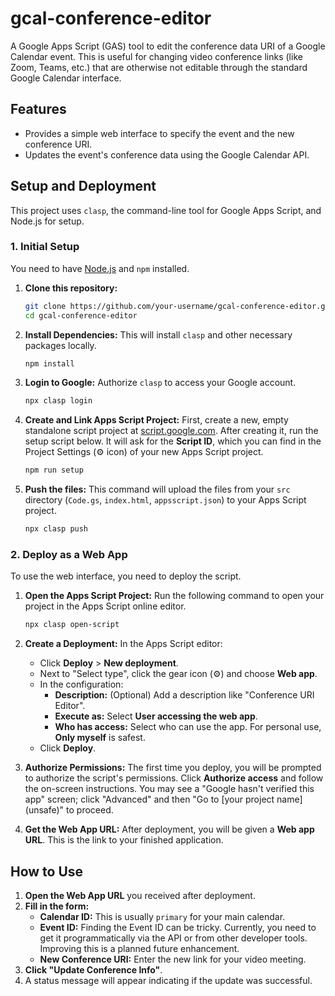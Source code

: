 # gcal-conference-editor

A Google Apps Script (GAS) tool to edit the conference data URI of a Google Calendar event. This is useful for changing video conference links (like Zoom, Teams, etc.) that are otherwise not editable through the standard Google Calendar interface.

## Features

- Provides a simple web interface to specify the event and the new conference URI.
- Updates the event's conference data using the Google Calendar API.

## Setup and Deployment

This project uses `clasp`, the command-line tool for Google Apps Script, and Node.js for setup.

### 1. Initial Setup

You need to have [Node.js](https://nodejs.org/) and `npm` installed.

1.  **Clone this repository:**
    ```bash
    git clone https://github.com/your-username/gcal-conference-editor.git
    cd gcal-conference-editor
    ```

2.  **Install Dependencies:**
    This will install `clasp` and other necessary packages locally.
    ```bash
    npm install
    ```

3.  **Login to Google:**
    Authorize `clasp` to access your Google account.
    ```bash
    npx clasp login
    ```

4.  **Create and Link Apps Script Project:**
    First, create a new, empty standalone script project at [script.google.com](https://script.google.com/home/projects/create).
    After creating it, run the setup script below. It will ask for the **Script ID**, which you can find in the Project Settings (⚙️ icon) of your new Apps Script project.
    ```bash
    npm run setup
    ```

5.  **Push the files:**
    This command will upload the files from your `src` directory (`Code.gs`, `index.html`, `appsscript.json`) to your Apps Script project.
    ```bash
    npx clasp push
    ```

### 2. Deploy as a Web App

To use the web interface, you need to deploy the script.

1.  **Open the Apps Script Project:**
    Run the following command to open your project in the Apps Script online editor.
    ```bash
    npx clasp open-script
    ```

2.  **Create a Deployment:**
    In the Apps Script editor:
    - Click **Deploy** > **New deployment**.
    - Next to "Select type", click the gear icon (⚙️) and choose **Web app**.
    - In the configuration:
        - **Description:** (Optional) Add a description like "Conference URI Editor".
        - **Execute as:** Select **User accessing the web app**.
        - **Who has access:** Select who can use the app. For personal use, **Only myself** is safest.
    - Click **Deploy**.

3.  **Authorize Permissions:**
    The first time you deploy, you will be prompted to authorize the script's permissions. Click **Authorize access** and follow the on-screen instructions. You may see a "Google hasn't verified this app" screen; click "Advanced" and then "Go to [your project name] (unsafe)" to proceed.

4.  **Get the Web App URL:**
    After deployment, you will be given a **Web app URL**. This is the link to your finished application.

## How to Use

1.  **Open the Web App URL** you received after deployment.
2.  **Fill in the form:**
    - **Calendar ID:** This is usually `primary` for your main calendar.
    - **Event ID:** Finding the Event ID can be tricky. Currently, you need to get it programmatically via the API or from other developer tools. Improving this is a planned future enhancement.
    - **New Conference URI:** Enter the new link for your video meeting.
3.  **Click "Update Conference Info"**.
4.  A status message will appear indicating if the update was successful.